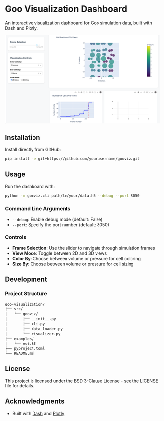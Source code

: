 # Goo Visualization Dashboard

An interactive visualization dashboard for Goo simulation data, built with Dash and Plotly.

![Goo simulation dashboard](examples/readme_sim.png)


## Installation

Install directly from GitHub:

```bash
pip install -e git+https://github.com/yourusername/gooviz.git
```

## Usage

Run the dashboard with:
```bash
python -m gooviz.cli path/to/your/data.h5 --debug --port 8050
```

### Command Line Arguments

- `--debug`: Enable debug mode (default: False)
- `--port`: Specify the port number (default: 8050)

### Controls

- **Frame Selection**: Use the slider to navigate through simulation frames
- **View Mode**: Toggle between 2D and 3D views
- **Color By**: Choose between volume or pressure for cell coloring
- **Size By**: Choose between volume or pressure for cell sizing

## Development

### Project Structure

```
goo-visualization/
├── src/
│   └── gooviz/
│       ├── __init__.py
│       ├── cli.py
│       ├── data_loader.py
│       └── visualizer.py
├── examples/
│   └── out.h5
├── pyproject.toml
└── README.md
```

## License

This project is licensed under the BSD 3-Clause License - see the LICENSE file for details.

## Acknowledgments

- Built with [Dash](https://dash.plotly.com/) and [Plotly](https://plotly.com/)